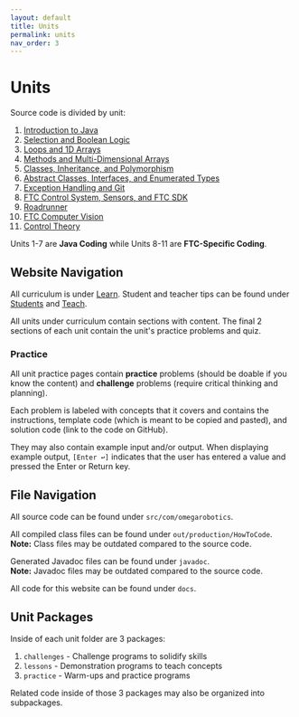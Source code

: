 ```yaml
---
layout: default
title: Units
permalink: units
nav_order: 3
---
```


# Units

Source code is divided by unit:

1. [Introduction to Java](/learn-code/learn/unit1)
2. [Selection and Boolean Logic](/learn-code/learn/unit2)
3. [Loops and 1D Arrays](/learn-code/learn/unit3)
4. [Methods and Multi-Dimensional Arrays](/learn-code/learn/unit4)
5. [Classes, Inheritance, and Polymorphism](/learn-code/learn/unit5)
6. [Abstract Classes, Interfaces, and Enumerated Types](/learn-code/learn/unit6)
7. [Exception Handling and Git](/learn-code/learn/unit7)
8. [FTC Control System, Sensors, and FTC SDK](/learn-code/learn/unit8)
9. [Roadrunner](/learn-code/learn/unit9)
10. [FTC Computer Vision](/learn-code/learn/unit10)
11. [Control Theory](/learn-code/learn/unit11)

Units 1-7 are **Java Coding** while Units 8-11 are **FTC-Specific Coding**.

## Website Navigation

All curriculum is under [Learn](/learn-code/learn). Student and teacher tips
can be found under [Students](/learn-code/learn/students) and [Teach](/learn-code/teach).

All units under curriculum contain sections with content. The final 2 sections of each
unit contain the unit's practice problems and quiz.

### Practice

All unit practice pages contain **practice** problems (should be doable if you know
the content) and **challenge** problems (require critical thinking and planning).

Each problem is labeled with concepts that it covers and contains the instructions,
template code (which is meant to be copied and pasted), and solution code (link to the 
code on GitHub).

They may also contain example input and/or output. When displaying example output,
`[Enter ↩]` indicates that the user has entered a value and pressed the Enter or Return key.

## File Navigation

All source code can be found under `src/com/omegarobotics`.

All compiled class files can be found under `out/production/HowToCode`. <br>
**Note:** Class files may be outdated compared to the source code.

Generated Javadoc files can be found under `javadoc`. <br> **Note:** Javadoc
files may be outdated compared to the source code.

All code for this website can be found under `docs`.

## Unit Packages

Inside of each unit folder are 3 packages:

1. `challenges` - Challenge programs to solidify skills
2. `lessons` - Demonstration programs to teach concepts
3. `practice` - Warm-ups and practice programs

Related code inside of those 3 packages may also be organized into subpackages.
